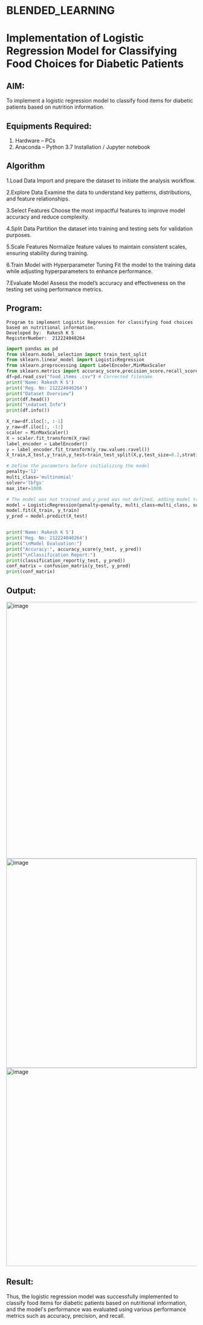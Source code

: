 # BLENDED_LEARNING
# Implementation of Logistic Regression Model for Classifying Food Choices for Diabetic Patients

## AIM:
To implement a logistic regression model to classify food items for diabetic patients based on nutrition information.

## Equipments Required:
1. Hardware – PCs
2. Anaconda – Python 3.7 Installation / Jupyter notebook

## Algorithm

1.Load Data Import and prepare the dataset to initiate the analysis workflow.


2.Explore Data Examine the data to understand key patterns, distributions, and feature relationships.


3.Select Features Choose the most impactful features to improve model accuracy and reduce complexity.


4.Split Data Partition the dataset into training and testing sets for validation purposes.


5.Scale Features Normalize feature values to maintain consistent scales, ensuring stability during training.


6.Train Model with Hyperparameter Tuning Fit the model to the training data while adjusting hyperparameters to enhance performance.


7.Evaluate Model Assess the model’s accuracy and effectiveness on the testing set using performance metrics.

## Program:
```
Program to implement Logistic Regression for classifying food choices based on nutritional information.
Developed by:  Rakesh K S
RegisterNumber:  212224040264
```
``` py
import pandas as pd
from sklearn.model_selection import train_test_split
from sklearn.linear_model import LogisticRegression
from sklearn.preprocessing import LabelEncoder,MinMaxScaler
from sklearn.metrics import accuracy_score,precision_score,recall_score,f1_score,confusion_matrix,classification_report
df=pd.read_csv("food_items .csv") # Corrected filename
print('Name: Rakesh K S')
print('Reg. No: 212224040264')
print("Dataset Overview")
print(df.head())
print("\ndatset Info")
print(df.info())

X_raw=df.iloc[:, :-1]
y_raw=df.iloc[:, -1:]
scaler = MinMaxScaler()
X = scaler.fit_transform(X_raw)
label_encoder = LabelEncoder()
y = label_encoder.fit_transform(y_raw.values.ravel())
X_train,X_test,y_train,y_test=train_test_split(X,y,test_size=0.2,stratify=y,random_state=123)

# Define the parameters before initializing the model
penalty='l2'
multi_class='multinomial'
solver='lbfgs'
max_iter=1000

# The model was not trained and y_pred was not defined, adding model training
model = LogisticRegression(penalty=penalty, multi_class=multi_class, solver=solver, max_iter=max_iter)
model.fit(X_train, y_train)
y_pred = model.predict(X_test)


print('Name: Rakesh K S')
print('Reg. No: 212224040264')
print("\nModel Evaluation:")
print("Accuracy:", accuracy_score(y_test, y_pred))
print("\nClassification Report:")
print(classification_report(y_test, y_pred))
conf_matrix = confusion_matrix(y_test, y_pred)
print(conf_matrix)
```
## Output:
<img width="799" height="680" alt="image" src="https://github.com/user-attachments/assets/69b841aa-ccf4-47ee-805a-e957ff382943" />
<img width="504" height="554" alt="image" src="https://github.com/user-attachments/assets/a3ebae19-7710-4237-89cf-210a974edd27" />
<img width="1330" height="525" alt="image" src="https://github.com/user-attachments/assets/44cbbdf1-4830-4e9d-bff1-872e03f3d9cd" />


## Result:
Thus, the logistic regression model was successfully implemented to classify food items for diabetic patients based on nutritional information, and the model's performance was evaluated using various performance metrics such as accuracy, precision, and recall.
